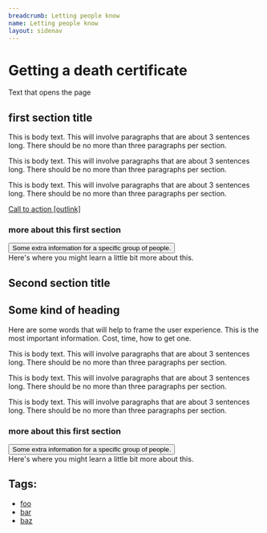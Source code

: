 ```yaml
---
breadcrumb: Letting people know
name: Letting people know
layout: sidenav
---
```


# Getting a death certificate 

Text that opens the page 

<h2> first section title </h2>
    
This is body text. This will involve paragraphs that are about 3 sentences long. There should be no more than three paragraphs per section.

This is body text. This will involve paragraphs that are about 3 sentences long. There should be no more than three paragraphs per section.

This is body text. This will involve paragraphs that are about 3 sentences long. There should be no more than three paragraphs per section.

<a class="au-cta-link" href="#">Call to action [outlink]</a>

<h3> more about this first section </h3>

<section class="au-accordion">
  <button class="au-accordion__title js-au-accordion" aria-controls="accordion-default" aria-expanded="true" onclick="return AU.accordion.Toggle( this )">
    Some extra information for a specific group of people.
  </button>

  <div class="au-accordion__body" id="accordion-1">
    <div class="au-accordion__body-wrapper">
      Here's where you might learn a little bit more about this. 
    </div>
  </div>
</section>

<h2> Second section title </h2>

<section class="au-callout">
    <h2 class="au-callout__heading"> Some kind of heading </h2>
    <p>Here are some words that will help to frame the user experience. This is the most important information. 
Cost, time, how to get one. 
</p>
</section>

This is body text. This will involve paragraphs that are about 3 sentences long. There should be no more than three paragraphs per section.

This is body text. This will involve paragraphs that are about 3 sentences long. There should be no more than three paragraphs per section.

This is body text. This will involve paragraphs that are about 3 sentences long. There should be no more than three paragraphs per section.

<h3> more about this first section </h3>

<section class="au-accordion">
  <button class="au-accordion__title js-au-accordion" aria-controls="accordion-default" aria-expanded="true" onclick="return AU.accordion.Toggle( this )">
    Some extra information for a specific group of people.
  </button>

  <div class="au-accordion__body" id="accordion-default">
    <div class="au-accordion__body-wrapper">
      Here's where you might learn a little bit more about this. 
    </div>
  </div>
</section>


<h2>Tags:</h2>
<ul class="au-tags">
  <li><a href="#">foo</a></li>
  <li><a href="#">bar</a></li>
  <li><a href="#">baz</a></li>
</ul>
